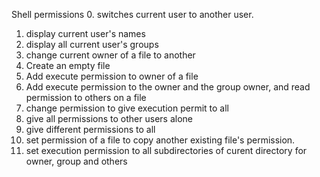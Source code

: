 Shell permissions
0. switches current user to another user.
1. display current user's names
2. display all current user's groups
3. change current owner of a file to another
4. Create an empty file
5. Add execute permission to owner of a file
6. Add execute permission to the owner and the group owner, and read permission to others on a file
7. change permission to give execution permit to all
8. give all permissions to other users alone
9. give different permissions to all
10. set permission of a file to copy another existing file's permission.
11. set execution permission to all subdirectories of curent directory for owner, group and others
